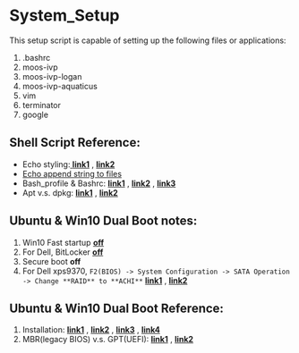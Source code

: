 # **System_Setup**

This setup script is capable of setting up the following files or applications: 

1. .bashrc
2. moos-ivp
3. moos-ivp-logan
4. moos-ivp-aquaticus
5. vim
6. terminator
7. google


## Shell Script Reference:

 * Echo styling:[ **link1**][0] , [**link2**][5]
 * [Echo append string to files][1]
 * Bash_profile & Bashrc: [**link1**][2] , [**link2**][3] , [**link3**][4]
 * Apt v.s. dpkg: [**link1**][6] , [**link2**][7]

[0]:    https://misc.flogisoft.com/bash/tip_colors_and_formatting
[1]:    https://www.itread01.com/p/1386169.html
[2]:    http://www.joshstaiger.org/archives/2005/07/bash_profile_vs.html
[3]:	http://jamestw.logdown.com/posts/283485--bash-profile-bashrc-difference
[4]:	https://www.itread01.com/p/203281.html
[5]:	https://blog.csdn.net/solan8/article/details/70172074
[6]:	https://herb123456.pixnet.net/blog/post/1009880
[7]:	https://www.itread01.com/content/1548652698.html

## Ubuntu & Win10 Dual Boot notes:

1. Win10 Fast startup [**off**][8]
2. For Dell, BitLocker [**off**][9]
3. Secure boot **off**
4. For Dell xps9370, `F2(BIOS) -> System Configuration -> SATA Operation -> Change **RAID** to **ACHI**` [**link1**][10] , [**link2**][11]

[8]:	http://www.windows5.online/windows/w10/gywin10/201704/93351.html
[9]:	https://www.dell.com/support/article/tw/zh/twbsd1/sln302845/%E5%A6%82%E4%BD%95%E5%9C%A8-windows-%E4%B8%AD%E5%90%AF%E7%94%A8%E6%88%96%E7%A6%81%E7%94%A8-bitlocker?lang=zh
[10]:	https://www.itread01.com/p/127721.html
[11]:	https://www.itread01.com/p/164032.html

## Ubuntu & Win10 Dual Boot Reference:

1. Installation: [**link1**][12] , [**link2**][13] , [**link3**][14] , [**link4**][15]
2. MBR(legacy BIOS) v.s. GPT(UEFI): [**link1**][16] , [**link2**][17]

[12]:	https://medium.com/caesars-study-review-on-web-development/win10-and-ubuntu-%E9%9B%99%E7%B3%BB%E7%B5%B1%E5%AE%89%E8%A3%9D%E7%AD%86%E8%A8%98-bc824bef7fb4
[13]:	https://min-sheng.github.io/teaching/UEFI_%E9%9B%99%E7%A1%AC%E7%A2%9F%E5%AE%89%E8%A3%9D_Win-10_x_Ubuntu_16.04_%E9%9B%99%E7%B3%BB%E7%B5%B1%E6%95%99%E5%AD%B8/
[14]:	https://medium.com/ai%E5%8F%8D%E6%96%97%E5%9F%8E/ubuntu-%E5%AE%89%E8%A3%9Dwin10-ubunto18-04-%E9%9B%99%E7%B3%BB%E7%B5%B1-a53870382df6
[15]:	https://www.itzgeek.com/how-tos/linux/ubuntu-how-tos/how-to-install-ubuntu-18-04-alongside-with-windows-10-or-8-in-dual-boot.html
[16]:	https://kknews.cc/news/226xq3z.html
[17]:	https://kknews.cc/zh-tw/news/x22klbg.html


